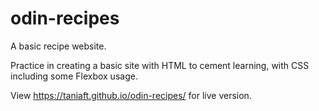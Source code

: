 # odin-recipes
A basic recipe website.

Practice in creating a basic site with HTML to cement learning, with CSS including some Flexbox usage.

View https://taniaft.github.io/odin-recipes/ for live version.

